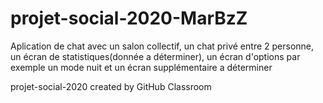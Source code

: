 # projet-social-2020-MarBzZ

Aplication de chat avec un salon collectif, un chat privé entre 2 personne, un écran de statistiques(donnée a déterminer), un écran d'options par exemple un mode nuit et un écran supplémentaire a déterminer

projet-social-2020 created by GitHub Classroom
